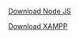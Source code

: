 [Download Node JS](https://nodejs.org/en/)

[Download XAMPP](https://www.apachefriends.org/download.html)
